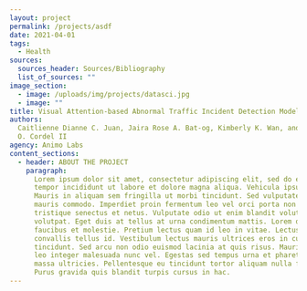 ```yaml
---
layout: project
permalink: /projects/asdf
date: 2021-04-01
tags:
  - Health
sources:
  sources_header: Sources/Bibliography
  list_of_sources: ""
image_section:
  - image: /uploads/img/projects/datasci.jpg
  - image: ""
title: Visual Attention-based Abnormal Traffic Incident Detection Model
authors:
  Caitlienne Dianne C. Juan, Jaira Rose A. Bat-og, Kimberly K. Wan, and Macario
  O. Cordel II
agency: Animo Labs
content_sections:
  - header: ABOUT THE PROJECT
    paragraph:
      Lorem ipsum dolor sit amet, consectetur adipiscing elit, sed do eiusmod
      tempor incididunt ut labore et dolore magna aliqua. Vehicula ipsum a arcu cursus.
      Mauris in aliquam sem fringilla ut morbi tincidunt. Sed vulputate mi sit amet
      mauris commodo. Imperdiet proin fermentum leo vel orci porta non pulvinar. Morbi
      tristique senectus et netus. Vulputate odio ut enim blandit volutpat maecenas
      volutpat. Eget duis at tellus at urna condimentum mattis. Lorem donec massa sapien
      faucibus et molestie. Pretium lectus quam id leo in vitae. Lectus urna duis convallis
      convallis tellus id. Vestibulum lectus mauris ultrices eros in cursus turpis massa
      tincidunt. Sed arcu non odio euismod lacinia at quis risus. Mauris vitae ultricies
      leo integer malesuada nunc vel. Egestas sed tempus urna et pharetra pharetra massa
      massa ultricies. Pellentesque eu tincidunt tortor aliquam nulla facilisi cras.
      Purus gravida quis blandit turpis cursus in hac.
---
```

